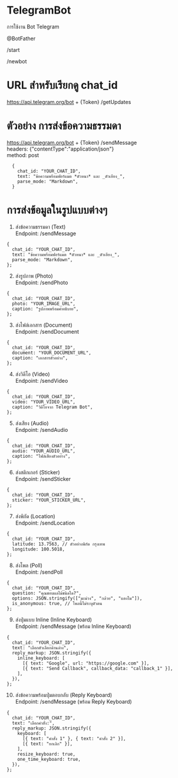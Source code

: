 # TelegramBot
การใช้งาน Bot Telegram

@BotFather

/start

/newbot

# URL สำหรับเรียกดู chat_id
https://api.telegram.org/bot + {Token} /getUpdates


# ตัวอย่าง การส่งข้อความธรรมดา
https://api.telegram.org/bot + {Token} /sendMessage<br />
headers: {"contentType":"application/json"}<br />
method: post<br />

```
  {
    chat_id: "YOUR_CHAT_ID",
    text: "ข้อความพร้อมฟอร์แมต *ตัวหนา* และ _ตัวเอียง_",
    parse_mode: "Markdown",
  }
```

# การส่งข้อมูลในรูปแบบต่างๆ
1. ส่งข้อความธรรมดา (Text)<br />
Endpoint: /sendMessage
```
{
  chat_id: "YOUR_CHAT_ID",
  text: "ข้อความพร้อมฟอร์แมต *ตัวหนา* และ _ตัวเอียง_",
  parse_mode: "Markdown",
};
```

2. ส่งรูปภาพ (Photo)<br />
Endpoint: /sendPhoto
```
{
  chat_id: "YOUR_CHAT_ID",
  photo: "YOUR_IMAGE_URL",
  caption: "รูปภาพพร้อมคำอธิบาย",
};
```

3. ส่งไฟล์เอกสาร (Document)<br />
Endpoint: /sendDocument
```
{
  chat_id: "YOUR_CHAT_ID",
  document: "YOUR_DOCUMENT_URL",
  caption: "เอกสารตัวอย่าง",
};
```

4. ส่งวิดีโอ (Video)<br />
Endpoint: /sendVideo
```
{
  chat_id: "YOUR_CHAT_ID",
  video: "YOUR_VIDEO_URL",
  caption: "วิดีโอจาก Telegram Bot",
};
```

5. ส่งเสียง (Audio)<br />
Endpoint: /sendAudio
```
{
  chat_id: "YOUR_CHAT_ID",
  audio: "YOUR_AUDIO_URL",
  caption: "ไฟล์เสียงตัวอย่าง",
};
```

6. ส่งสติกเกอร์ (Sticker)<br />
Endpoint: /sendSticker
```
{
  chat_id: "YOUR_CHAT_ID",
  sticker: "YOUR_STICKER_URL",
};
```

7. ส่งพิกัด (Location)<br />
Endpoint: /sendLocation
```
{
  chat_id: "YOUR_CHAT_ID",
  latitude: 13.7563, // ตัวอย่างพิกัด กรุงเทพ
  longitude: 100.5018,
};
```

8. ส่งโพล (Poll)<br />
Endpoint: /sendPoll
```
{
  chat_id: "YOUR_CHAT_ID",
  question: "คุณชอบผลไม้ชนิดใด?",
  options: JSON.stringify(["มะม่วง", "กล้วย", "แตงโม"]),
  is_anonymous: true, // โพลนี้ไม่ระบุตัวตน
};
```

9. ส่งปุ่มแบบ Inline (Inline Keyboard)<br />
Endpoint: /sendMessage (พร้อม Inline Keyboard)
```
{
  chat_id: "YOUR_CHAT_ID",
  text: "เลือกตัวเลือกด้านล่าง",
  reply_markup: JSON.stringify({
    inline_keyboard: [
      [{ text: "Google", url: "https://google.com" }],
      [{ text: "Send Callback", callback_data: "callback_1" }],
    ],
  }),
};
```

10. ส่งข้อความพร้อมปุ่มตอบกลับ (Reply Keyboard)<br />
Endpoint: /sendMessage (พร้อม Reply Keyboard)
```
{
  chat_id: "YOUR_CHAT_ID",
  text: "เลือกคำสั่ง:",
  reply_markup: JSON.stringify({
    keyboard: [
      [{ text: "คำสั่ง 1" }, { text: "คำสั่ง 2" }],
      [{ text: "ยกเลิก" }],
    ],
    resize_keyboard: true,
    one_time_keyboard: true,
  }),
};
```
